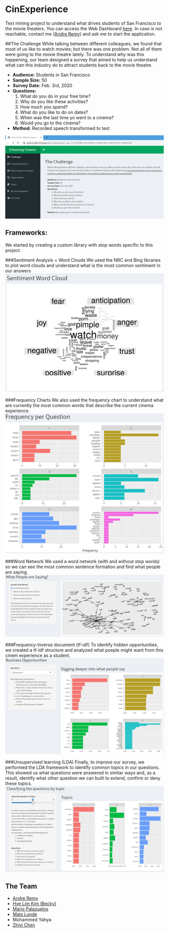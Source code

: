 # CinExperience
Text mining project to understand what drives students of San Francisco to the movie theaters.
You can access the Web Dashboard [here](https://andremy88.shinyapps.io/CinExperience/). In case is not reachable, 
contact me ([Andre Remy](mailto:andreremy88@gmail.com)) and ask me to start the application.

##The Challenge
While talking between different colleagues, we found that most of us like to watch movies; but there was one problem. 
Not all of them were going to the movie theatre lately. To understand why was this happening, our team designed a survey
that aimed to help us understand what can this industry do to attract students back to the movie theatre. 

- **Audience:** Students in San Francisco
- **Sample Size:** 50
- **Survey Date:** Feb. 3rd, 2020
- **Questions:**
    1. What do you do in your free time?
    1. Why do you like these activities?
    1. How much you spend?
    1. What do you like to do on dates?
    1. When was the last time yo went to a cinema?
    1. Would you go to the cinema?
- **Method:** Recorded speech transformed to text

![Main Dashboard](./docs/images/dashboard.png)

## Frameworks:
We started by creating a custom library with stop words specific to this project.

###Sentiment Analysis + Word Clouds
We used the NRC and Bing libraries to plot word clouds and understand what is the most common sentiment in our answers
![Word Cloud](./docs/images/nrc-cloudpng.png)

###Frequency Charts
We also used the frequency chart to understand what are currently the most common words that describe the current 
cinema experience.
![Frequency Chart](./docs/images/frequency-chart.png)

###Word Network
We used a word network (with and without stop words) so we can see the most common sentence formation and find what
people are saying.
![Word Network](./docs/images/word-network.png)

###Frequency-Inverse document (tf-idf) 
To identify hidden opportunities, we created a tf-idf structure and analyzed what poeple might want from this cinem 
experience as a student.
![Tf-idf](./docs/images/tf-idf.png)

###Unsupervised learning (LDA)
Finally, to improve our survey, we performed the LDA framework to identify common topics in our questions. This showed 
us what questions were answered in simliar ways and, as a result, identify what other question we can built to extend, 
confirm or deny these topics.
![LDA](./docs/images/lda-topics.png)

## The Team
- [Andre Remy](https://www.linkedin.com/in/andremy)
- [Hye Lim Kim (Becky)](https://www.linkedin.com/in/hyelimkim93/)
- [Mario Palazuelos](https://www.linkedin.com/in/mario-palazuelos-argaiz/)
- [Mats Lunde](https://www.linkedin.com/in/matsblunde/)
- Mohammed Yahya
- [Zhiyi Chen](https://www.linkedin.com/in/zhiyi-chen-4a987619a/)